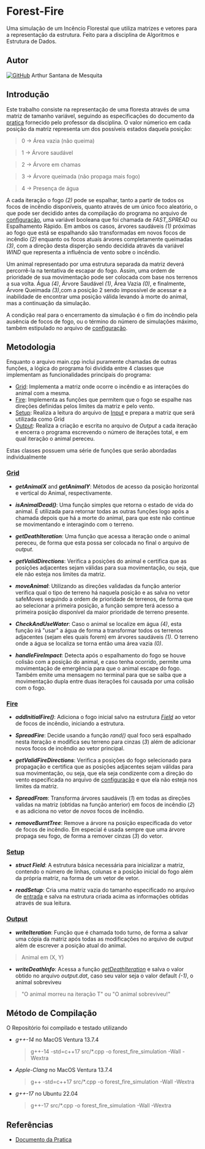 # Forest-Fire
Uma simulação de um Incêncio Florestal que utiliza matrizes e vetores para a representação da estrutura. Feito para a disciplina de Algoritmos e Estrutura de Dados.
## Autor
[![GitHub](https://img.shields.io/badge/github-%23121011.svg?style=for-the-badge&logo=github&logoColor=white)](https://github.com/Rutrama) Arthur Santana de Mesquita
## Introdução
Este trabalho consiste na representação de uma floresta através de uma matriz de tamanho variável, seguindo as especificações do documento da [pratica](pratica.pdf) fornecido pelo professor da disciplina.
O valor númerico em cada posição da matriz representa um dos possíveis estados daquela posição:

> 0 -> Área vazia (não queima)

> 1 -> Árvore saudável

> 2 -> Árvore em chamas

> 3 -> Árvore queimada (não propaga mais fogo)

> 4 -> Presença de água

A cada iteração o fogo _(2)_ pode se espalhar, tanto a partir de todos os focos de incêndio disponíveis, quanto através de um único foco aleatório, o que pode ser decidido antes da compilação do programa no arquivo de [configuração](src/config.hpp), uma variável booleana que foi chamada de _FAST_SPREAD_ ou Espalhamento Rápido.
Em ambos os casos, árvores saudáveis _(1)_ próximas ao fogo que está se espalhando são transformadas em novos focos de incêndio _(2)_ enquanto os focos atuais árvores completamente queimadas _(3)_, com a direção desta disperção sendo decidida através da variável _WIND_ que representa a influência de vento sobre o incêndio.

Um animal representado por uma estrutura separada da matriz deverá percorrê-la na tentativa de escapar do fogo. Assim, uma ordem de prioridade de sua movimentação pode ser colocada com base nos terrenos a sua volta. Água _(4)_, Árvore Saudável _(1)_, Área Vazia _(0)_, e finalmente, Árvore Queimada _(3)_,com a posição 2 sendo impossível de acessar e a inabilidade de encontrar uma posição válida levando à morte do animal, mas a continuação da simulação.

A condição real para o encerramento da simulação é o fim do incêndio pela ausência de focos de fogo, ou o término do número de simulações máximo, também estipulado no arquivo de [configuração](src/config.hpp).

## Metodologia

Enquanto o arquivo main.cpp inclui puramente chamadas de outras funções, a lógica do programa foi dividida entre 4 classes que implementam as funcionalidades principais do programa: 

- [Grid](src/grid.hpp): Implementa a matriz onde ocorre o incêndio e as interações do animal com a mesma.
- [Fire](src/fire.hpp): Implementa as funções que permitem que o fogo se espalhe nas direções definidas pelos limites da matriz e pelo vento.
- [Setup](src/setup.hpp): Realiza a leitura do arquivo de [Input](input.dat) e prepara a matriz que será utilizada como Grid
- [Output](src/output.hpp): Realiza a criação e escrita no arquivo de _Output_ a cada iteração e encerra o programa escrevendo o número de iterações total, e em qual iteração o animal pereceu.

Estas classes possuem uma série de funções que serão abordadas individualmente

### [Grid](src/grid.cpp)
- **_getAnimalX_** and **_getAnimalY_**: Métodos de acesso da posição horizontal e vertical do Animal, respectivamente.
  
-  **_isAnimalDead()_**: Uma função simples que retorna o estado de vida do animal. É utilizada para retornar todas as outras funções logo após a chamada depois que há a morte do animal, para que este não continue se movimentando e interagindo com o terreno.
  
-  **_getDeathIteration_**: Uma função que acessa a iteração onde o animal pereceu, de forma que esta possa ser colocada no final o arquivo de _output_.
  
- **_getValidDirections_**: Verifica a posições do animal e certifica que as posições adjacentes sejam válidas para sua movimentação, ou seja, que ele não esteja nos limites da matriz.
  
- **_moveAnimal_**: Utilizando as direções validadas da função anterior verifica qual o tipo de terreno há naquela posição e as salva no vetor safeMoves seguindo a ordem de prioridade de terrenos, de forma que ao selecionar a primeira posição, a função sempre terá acesso a primeira posição disponível da maior prioridade de terreno presente.
  
- **_CheckAndUseWater_**: Caso o animal se localize em água _(4)_, esta função irá "usar" a água de forma a transformar todos os terrenos adjacentes (sejam eles quais forem) em árvores saudáveis _(1)_. O terreno onde a água se localiza se torna então uma área vazia _(0)_.
  
- **_handleFireImpact_**: Detecta após o espalhamento do fogo se houve colisão com a posição do animal, e caso tenha ocorrido, permite uma movimentação de emergência para que o animal escape do fogo. Também emite uma mensagem no terminal para que se saiba que a movimentação dupla entre duas iterações foi causada por uma colisão com o fogo.

### [Fire](src/fire.cpp)
-  **_addInitialFire()_**: Adiciona o fogo inicial salvo na estrutura [_Field_](https://github.com/Rutrama/Forest-Fire/blob/main/README.md#L55) ao vetor de focos de incêndio, iniciando a estrutura.
  
-  **_SpreadFire_**: Decide usando a função _rand()_ qual foco será espalhado nesta iteração e modifica seu terreno para cinzas (_3_) além de adicionar novos focos de incêndio ao vetor principal.
  
-  **_getValidFireDirections_**: Verifica a posições do fogo selecionado para propagação e certifica que as posições adjacentes sejam válidas para sua movimentação, ou seja, que ela seja condizente com a direção do vento especificada no arquivo de [configuração](src/config.hpp) e que ela não esteja nos limites da matriz.
  
-  **_SpreadFrom_**: Transforma árvores saudáveis (_1_) em todas as direções validas na matriz (obtidas na função anterior) em focos de incêndio (_2_) e as adiciona no vetor de  _novos_ focos de incêndio.
  
- **_removeBurntTree_**: Remove a árvore na posição especificada do vetor de focos de incêndio. Em especial é usada sempre que uma árvore propaga seu fogo, de forma a remover cinzas (_3_) do vetor.

### [Setup](src/setup.cpp)
- **_struct Field_**: A estrutura básica necessária para inicializar a matriz, contendo o número de linhas, colunas e a posição inicial do fogo além da própria matriz, na forma de um vetor de vetor.
  
- **_readSetup_**: Cria uma matriz vazia do tamanho especificado no arquivo de [entrada](input.dat) e salva na estrutura criada acima as informações obtidas através de sua leitura.

### [Output](src/output.cpp)
- **_writeIteration_**: Função que é chamada todo turno, de forma a salvar uma cópia da matriz após todas as modificações no arquivo de _output_ além de escrever a posição atual do animal.
> Animal em (X, Y)

- **_writeDeathInfo_**: Acessa a função [_getDeathIteration_](https://github.com/Rutrama/Forest-Fire/blob/main/README.md#L39) e salva o valor obtido no arquivo _output.dat_, caso seu valor seja o valor default _(-1)_, o animal sobreviveu
> "O animal morreu na iteração T"
ou
> "O animal sobreviveu!"

## Método de Compilação
O Repositório foi compilado e testado utilizando 
- _g++-14_ no MacOS Ventura 13.7.4
  > g++-14 -std=c++17 src/*.cpp -o forest_fire_simulation -Wall -Wextra
  
- _Apple-Clang_ no MacOS Ventura 13.7.4
  > g++ -std=c++17 src/*.cpp -o forest_fire_simulation -Wall -Wextra
  
- _g++-17_ no Ubuntu 22.04
  > g++-17 src/*.cpp -o forest_fire_simulation -Wall -Wextra

## Referências
- [Documento da Pratica](pratica.pdf)
